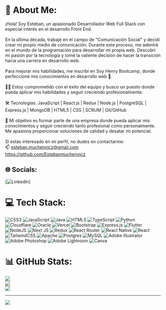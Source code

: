 # 💫 About Me:
¡Hola! Soy Esteban, un apasionado Desarrollador Web Full Stack con especial interés en el desarrollo Front End.<br><br>En la última década, trabajé en el campo de "Comunicación Social" y decidí crear mi propio medio de comunicación. Durante este proceso, me adentré en el mundo de la programación para desarrollar mi propia web. Descubrí mi pasión por la tecnología y tomé la valiente decisión de hacer la transición hacia una carrera en desarrollo web.<br><br>Para mejorar mis habilidades, me inscribí en Soy Henry Bootcamp, donde perfeccioné mis conocimientos en desarrollo web 🚀.<br><br>👨‍💻 Estoy comprometido con el éxito del equipo y busco un puesto donde pueda aplicar mis habilidades y seguir creciendo profesionalmente.<br><br>🛠 Tecnologías: JavaScript | React.js | Redux | Node.js | PostgreSQL | Express.js | MongoDB | HTML5 | CSS | SCRUM | Git/GitHub<br><br>🎯 Mi objetivo es formar parte de una empresa donde pueda aplicar mis conocimientos y seguir creciendo tanto profesional como personalmente. Me apasiona proporcionar soluciones de calidad y desatar mi potencial.<br><br>Si estás interesado en mi perfil, no dudes en contactarme:<br>📫 esteban.muchenvicz@gmail.com<br>https://github.com/Estebanmuchenvicz


## 🌐 Socials:
[![LinkedIn](https://img.shields.io/badge/LinkedIn-%230077B5.svg?logo=linkedin&logoColor=white)] 

# 💻 Tech Stack:
![CSS3](https://img.shields.io/badge/css3-%231572B6.svg?style=for-the-badge&logo=css3&logoColor=white) ![JavaScript](https://img.shields.io/badge/javascript-%23323330.svg?style=for-the-badge&logo=javascript&logoColor=%23F7DF1E) ![Java](https://img.shields.io/badge/java-%23ED8B00.svg?style=for-the-badge&logo=java&logoColor=white) ![HTML5](https://img.shields.io/badge/html5-%23E34F26.svg?style=for-the-badge&logo=html5&logoColor=white) ![TypeScript](https://img.shields.io/badge/typescript-%23007ACC.svg?style=for-the-badge&logo=typescript&logoColor=white) ![Python](https://img.shields.io/badge/python-3670A0?style=for-the-badge&logo=python&logoColor=ffdd54) ![Cloudflare](https://img.shields.io/badge/Cloudflare-F38020?style=for-the-badge&logo=Cloudflare&logoColor=white) ![Oracle](https://img.shields.io/badge/Oracle-F80000?style=for-the-badge&logo=oracle&logoColor=white) ![Vercel](https://img.shields.io/badge/vercel-%23000000.svg?style=for-the-badge&logo=vercel&logoColor=white) ![Bootstrap](https://img.shields.io/badge/bootstrap-%23563D7C.svg?style=for-the-badge&logo=bootstrap&logoColor=white) ![Express.js](https://img.shields.io/badge/express.js-%23404d59.svg?style=for-the-badge&logo=express&logoColor=%2361DAFB) ![Flutter](https://img.shields.io/badge/Flutter-%2302569B.svg?style=for-the-badge&logo=Flutter&logoColor=white) ![NodeJS](https://img.shields.io/badge/node.js-6DA55F?style=for-the-badge&logo=node.js&logoColor=white) ![Next JS](https://img.shields.io/badge/Next-black?style=for-the-badge&logo=next.js&logoColor=white) ![Redux](https://img.shields.io/badge/redux-%23593d88.svg?style=for-the-badge&logo=redux&logoColor=white) ![React Router](https://img.shields.io/badge/React_Router-CA4245?style=for-the-badge&logo=react-router&logoColor=white) ![React Native](https://img.shields.io/badge/react_native-%2320232a.svg?style=for-the-badge&logo=react&logoColor=%2361DAFB) ![React](https://img.shields.io/badge/react-%2320232a.svg?style=for-the-badge&logo=react&logoColor=%2361DAFB) ![TailwindCSS](https://img.shields.io/badge/tailwindcss-%2338B2AC.svg?style=for-the-badge&logo=tailwind-css&logoColor=white) ![Apache](https://img.shields.io/badge/apache-%23D42029.svg?style=for-the-badge&logo=apache&logoColor=white) ![Postgres](https://img.shields.io/badge/postgres-%23316192.svg?style=for-the-badge&logo=postgresql&logoColor=white) ![MySQL](https://img.shields.io/badge/mysql-%2300f.svg?style=for-the-badge&logo=mysql&logoColor=white) ![Adobe Illustrator](https://img.shields.io/badge/adobeillustrator-%23FF9A00.svg?style=for-the-badge&logo=adobeillustrator&logoColor=white) ![Adobe Photoshop](https://img.shields.io/badge/adobephotoshop-%2331A8FF.svg?style=for-the-badge&logo=adobephotoshop&logoColor=white) ![Adobe Lightroom](https://img.shields.io/badge/Adobe%20Lightroom-31A8FF.svg?style=for-the-badge&logo=Adobe%20Lightroom&logoColor=white) ![Canva](https://img.shields.io/badge/Canva-%2300C4CC.svg?style=for-the-badge&logo=Canva&logoColor=white)
# 📊 GitHub Stats:
![](https://github-readme-stats.vercel.app/api?username=Estebanmuchenvicz&theme=dark&hide_border=false&include_all_commits=false&count_private=false)<br/>
![](https://github-readme-streak-stats.herokuapp.com/?user=Estebanmuchenvicz&theme=dark&hide_border=false)<br/>
![](https://github-readme-stats.vercel.app/api/top-langs/?username=Estebanmuchenvicz&theme=dark&hide_border=false&include_all_commits=false&count_private=false&layout=compact)

---
[![](https://visitcount.itsvg.in/api?id=Estebanmuchenvicz&icon=0&color=0)](https://visitcount.itsvg.in)

<!-- Proudly created with GPRM ( https://gprm.itsvg.in ) -->
